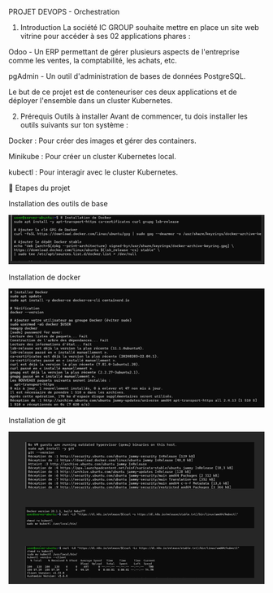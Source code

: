 PROJET DEVOPS - Orchestration



1) Introduction
La société IC GROUP souhaite mettre en place un site web vitrine pour accéder à ses 02 applications phares :

Odoo - Un ERP permettant de gérer plusieurs aspects de l'entreprise comme les ventes, la comptabilité, les achats, etc.

pgAdmin - Un outil d'administration de bases de données PostgreSQL.

Le but de ce projet est de conteneuriser ces deux applications et de déployer l'ensemble dans un cluster Kubernetes.

2) Prérequis
Outils à installer
Avant de commencer, tu dois installer les outils suivants sur ton système :

Docker : Pour créer des images et gérer des containers.

Minikube : Pour créer un cluster Kubernetes local.

kubectl : Pour interagir avec le cluster Kubernetes.


📅 Etapes du projet

Installation des outils de base

![Texte alternatif](images/installation_2025.png)

Installation de docker

![Texte alternatif](images/install_docker.png)

Installation de git

![Texte alternatif](images/Install_git.png)

